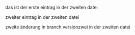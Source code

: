 das ist der erste eintrag in der zweiten datei

zweiter eintrag in der zweiten datei

zweite änderung in branch versionzwei in der zweiten datei
